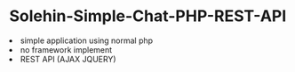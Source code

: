 # Solehin-Simple-Chat-PHP-REST-API
<li>simple application using normal php</li>
<li>no framework implement</li>
<li>REST API (AJAX JQUERY)</li>
